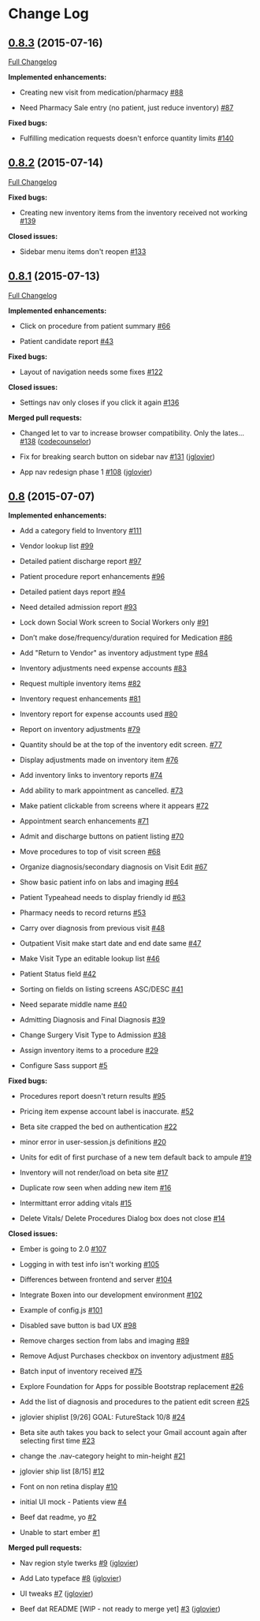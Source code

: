 # Change Log

## [0.8.3](https://github.com/HospitalRun/frontend/tree/0.8.3) (2015-07-16)

[Full Changelog](https://github.com/HospitalRun/frontend/compare/0.8.2...0.8.3)

**Implemented enhancements:**

- Creating new visit from medication/pharmacy [\#88](https://github.com/HospitalRun/frontend/issues/88)

- Need Pharmacy Sale entry \(no patient, just reduce inventory\) [\#87](https://github.com/HospitalRun/frontend/issues/87)

**Fixed bugs:**

- Fulfilling medication requests doesn't enforce quantity limits [\#140](https://github.com/HospitalRun/frontend/issues/140)

## [0.8.2](https://github.com/HospitalRun/frontend/tree/0.8.2) (2015-07-14)

[Full Changelog](https://github.com/HospitalRun/frontend/compare/0.8.1...0.8.2)

**Fixed bugs:**

- Creating new inventory items from the inventory received not working [\#139](https://github.com/HospitalRun/frontend/issues/139)

**Closed issues:**

- Sidebar menu items don't reopen [\#133](https://github.com/HospitalRun/frontend/issues/133)

## [0.8.1](https://github.com/HospitalRun/frontend/tree/0.8.1) (2015-07-13)

[Full Changelog](https://github.com/HospitalRun/frontend/compare/0.8...0.8.1)

**Implemented enhancements:**

- Click on procedure from patient summary [\#66](https://github.com/HospitalRun/frontend/issues/66)

- Patient candidate report [\#43](https://github.com/HospitalRun/frontend/issues/43)

**Fixed bugs:**

- Layout of navigation needs some fixes [\#122](https://github.com/HospitalRun/frontend/issues/122)

**Closed issues:**

- Settings nav only closes if you click it again [\#136](https://github.com/HospitalRun/frontend/issues/136)

**Merged pull requests:**

- Changed let to var to increase browser compatibility.  Only the lates… [\#138](https://github.com/HospitalRun/frontend/pull/138) ([codecounselor](https://github.com/codecounselor))

- Fix for breaking search button on sidebar nav [\#131](https://github.com/HospitalRun/frontend/pull/131) ([jglovier](https://github.com/jglovier))

- App nav redesign phase 1 [\#108](https://github.com/HospitalRun/frontend/pull/108) ([jglovier](https://github.com/jglovier))

## [0.8](https://github.com/HospitalRun/frontend/tree/0.8) (2015-07-07)

**Implemented enhancements:**

- Add a category field to Inventory [\#111](https://github.com/HospitalRun/frontend/issues/111)

- Vendor lookup list [\#99](https://github.com/HospitalRun/frontend/issues/99)

- Detailed patient discharge report [\#97](https://github.com/HospitalRun/frontend/issues/97)

- Patient procedure report enhancements [\#96](https://github.com/HospitalRun/frontend/issues/96)

- Detailed patient days report [\#94](https://github.com/HospitalRun/frontend/issues/94)

- Need detailed admission report [\#93](https://github.com/HospitalRun/frontend/issues/93)

- Lock down Social Work screen to Social Workers only [\#91](https://github.com/HospitalRun/frontend/issues/91)

- Don’t make dose/frequency/duration required for Medication [\#86](https://github.com/HospitalRun/frontend/issues/86)

- Add "Return to Vendor" as inventory adjustment type [\#84](https://github.com/HospitalRun/frontend/issues/84)

- Inventory adjustments need expense accounts [\#83](https://github.com/HospitalRun/frontend/issues/83)

- Request multiple inventory items [\#82](https://github.com/HospitalRun/frontend/issues/82)

- Inventory request enhancements [\#81](https://github.com/HospitalRun/frontend/issues/81)

- Inventory report for expense accounts used [\#80](https://github.com/HospitalRun/frontend/issues/80)

- Report on inventory adjustments [\#79](https://github.com/HospitalRun/frontend/issues/79)

- Quantity should be at the top of the inventory edit screen. [\#77](https://github.com/HospitalRun/frontend/issues/77)

- Display adjustments made on inventory item [\#76](https://github.com/HospitalRun/frontend/issues/76)

- Add inventory links to inventory reports [\#74](https://github.com/HospitalRun/frontend/issues/74)

- Add ability to mark appointment as cancelled. [\#73](https://github.com/HospitalRun/frontend/issues/73)

- Make patient clickable from screens where it appears [\#72](https://github.com/HospitalRun/frontend/issues/72)

- Appointment search enhancements [\#71](https://github.com/HospitalRun/frontend/issues/71)

- Admit and discharge buttons on patient listing [\#70](https://github.com/HospitalRun/frontend/issues/70)

- Move procedures to top of visit screen [\#68](https://github.com/HospitalRun/frontend/issues/68)

- Organize diagnosis/secondary diagnosis on Visit Edit [\#67](https://github.com/HospitalRun/frontend/issues/67)

- Show basic patient info on labs and imaging  [\#64](https://github.com/HospitalRun/frontend/issues/64)

- Patient Typeahead needs to display friendly id [\#63](https://github.com/HospitalRun/frontend/issues/63)

- Pharmacy needs to record returns [\#53](https://github.com/HospitalRun/frontend/issues/53)

- Carry over diagnosis from previous visit [\#48](https://github.com/HospitalRun/frontend/issues/48)

- Outpatient Visit make start date and end date same  [\#47](https://github.com/HospitalRun/frontend/issues/47)

- Make Visit Type an editable lookup list [\#46](https://github.com/HospitalRun/frontend/issues/46)

- Patient Status field [\#42](https://github.com/HospitalRun/frontend/issues/42)

- Sorting on fields on listing screens ASC/DESC [\#41](https://github.com/HospitalRun/frontend/issues/41)

- Need separate middle name [\#40](https://github.com/HospitalRun/frontend/issues/40)

- Admitting Diagnosis and Final Diagnosis [\#39](https://github.com/HospitalRun/frontend/issues/39)

- Change Surgery Visit Type to Admission [\#38](https://github.com/HospitalRun/frontend/issues/38)

- Assign inventory items to a procedure [\#29](https://github.com/HospitalRun/frontend/issues/29)

- Configure Sass support [\#5](https://github.com/HospitalRun/frontend/issues/5)

**Fixed bugs:**

- Procedures report doesn't return results [\#95](https://github.com/HospitalRun/frontend/issues/95)

- Pricing item expense account label is inaccurate. [\#52](https://github.com/HospitalRun/frontend/issues/52)

- Beta site crapped the bed on authentication [\#22](https://github.com/HospitalRun/frontend/issues/22)

- minor error in user-session.js definitions [\#20](https://github.com/HospitalRun/frontend/issues/20)

- Units for edit of first purchase of a new tem default back to ampule [\#19](https://github.com/HospitalRun/frontend/issues/19)

- Inventory will not render/load on beta site [\#17](https://github.com/HospitalRun/frontend/issues/17)

- Duplicate row seen when adding new item [\#16](https://github.com/HospitalRun/frontend/issues/16)

- Intermittant error adding vitals [\#15](https://github.com/HospitalRun/frontend/issues/15)

- Delete Vitals/ Delete Procedures Dialog box does not close [\#14](https://github.com/HospitalRun/frontend/issues/14)

**Closed issues:**

- Ember is going to 2.0 [\#107](https://github.com/HospitalRun/frontend/issues/107)

- Logging in with test info isn't working [\#105](https://github.com/HospitalRun/frontend/issues/105)

- Differences between frontend and server [\#104](https://github.com/HospitalRun/frontend/issues/104)

- Integrate Boxen into our development environment [\#102](https://github.com/HospitalRun/frontend/issues/102)

- Example of config.js [\#101](https://github.com/HospitalRun/frontend/issues/101)

- Disabled save button is bad UX [\#98](https://github.com/HospitalRun/frontend/issues/98)

- Remove charges section from labs and imaging [\#89](https://github.com/HospitalRun/frontend/issues/89)

- Remove Adjust Purchases checkbox on inventory adjustment [\#85](https://github.com/HospitalRun/frontend/issues/85)

- Batch input of inventory received [\#75](https://github.com/HospitalRun/frontend/issues/75)

- Explore Foundation for Apps for possible Bootstrap replacement [\#26](https://github.com/HospitalRun/frontend/issues/26)

- Add the list of diagnosis and procedures to the patient edit screen [\#25](https://github.com/HospitalRun/frontend/issues/25)

- jglovier shiplist \[9/26\] GOAL: FutureStack 10/8 [\#24](https://github.com/HospitalRun/frontend/issues/24)

- Beta site auth takes you back to select your Gmail account again after selecting first time [\#23](https://github.com/HospitalRun/frontend/issues/23)

- change the .nav-category height to min-height [\#21](https://github.com/HospitalRun/frontend/issues/21)

- jglovier ship list \[8/15\] [\#12](https://github.com/HospitalRun/frontend/issues/12)

- Font on non retina display [\#10](https://github.com/HospitalRun/frontend/issues/10)

- initial UI mock - Patients view [\#4](https://github.com/HospitalRun/frontend/issues/4)

- Beef dat readme, yo [\#2](https://github.com/HospitalRun/frontend/issues/2)

- Unable to start ember [\#1](https://github.com/HospitalRun/frontend/issues/1)

**Merged pull requests:**

- Nav region style twerks [\#9](https://github.com/HospitalRun/frontend/pull/9) ([jglovier](https://github.com/jglovier))

- Add Lato typeface [\#8](https://github.com/HospitalRun/frontend/pull/8) ([jglovier](https://github.com/jglovier))

- UI tweaks [\#7](https://github.com/HospitalRun/frontend/pull/7) ([jglovier](https://github.com/jglovier))

- Beef dat README \[WIP - not ready to merge yet\] [\#3](https://github.com/HospitalRun/frontend/pull/3) ([jglovier](https://github.com/jglovier))
